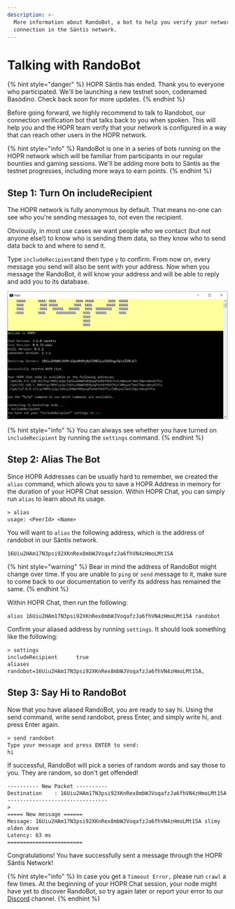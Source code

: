 ```yaml
---
description: >-
  More information about RandoBot, a bot to help you verify your network
  connection in the Säntis network.
---
```


# Talking with RandoBot

{% hint style="danger" %}
HOPR Säntis has ended. Thank you to everyone who participated. We'll be launching a new testnet soon, codenamed Basòdino. Check back soon for more updates.
{% endhint %}

Before going forward, we highly recommend to talk to Randobot, our connection verification bot that talks back to you when spoken. This will help you and the HOPR team verify that your network is configured in a way that can reach other users in the HOPR network.

{% hint style="info" %}
RandoBot is one in a series of bots running on the HOPR network which will be familiar from participants in our regular bounties and gaming sessions. We'll be adding more bots to Säntis as the testnet progresses, including more ways to earn points.
{% endhint %}

## Step 1: Turn On includeRecipient

The HOPR network is fully anonymous by default. That means no-one can see who you're sending messages to, not even the recipient.

Obviously, in most use cases we want people who we contact \(but not anyone else!\) to know who is sending them data, so they know who to send data back to and where to send it.

Type `includeRecipient`and then type `y` to confirm. From now on, every message you send will also be sent with your address. Now when you message the RandoBot, it will know your address and will be able to reply and add you to its database.

![](../../.gitbook/assets/include-recipient.png)

{% hint style="info" %}
You can always see whether you have turned on `includeRecipient` by running the `settings` command.
{% endhint %}

## Step 2: Alias The Bot

Since HOPR Addresses can be usually hard to remember, we created the `alias` command, which allows you to save a HOPR Address in memory for the duration of your HOPR Chat session. Within HOPR Chat, you can simply run `alias` to learn about its usage.

```text
> alias
usage: <PeerId> <Name>
```

You will want to `alias` the following address, which is the address of randobot in our Säntis network.

```text
16Uiu2HAm17N3psi92XKnRex8mbWJVoqafzJa6fhVN4zHmoLMt15A
```

{% hint style="warning" %}
Bear in mind the address of RandoBot might change over time. If you are unable to `ping` or `send` message to it, make sure to come back to our documentation to verify its address has remained the same.
{% endhint %}

Within HOPR Chat, then run the following:

```text
alias 16Uiu2HAm17N3psi92XKnRex8mbWJVoqafzJa6fhVN4zHmoLMt15A randobot
```

Confirm your aliased address by running `settings`. It should look something like the following:

```text
> settings
includeRecipient      true
aliases               randobot=16Uiu2HAm17N3psi92XKnRex8mbWJVoqafzJa6fhVN4zHmoLMt15A,
```

## Step 3: Say Hi to RandoBot

Now that you have aliased RandoBot, you are ready to say hi. Using the send command, write send randobot, press Enter, and simply write hi, and press Enter again.

```text
> send randobot
Type your message and press ENTER to send:
hi
```

If successful, RandoBot will pick a series of random words and say those to you. They are random, so don't get offended!

```text
---------- New Packet ----------
Destination    : 16Uiu2HAm17N3psi92XKnRex8mbWJVoqafzJa6fhVN4zHmoLMt15A
--------------------------------
> 
===== New message ======
Message: 16Uiu2HAm17N3psi92XKnRex8mbWJVoqafzJa6fhVN4zHmoLMt15A slimy olden dove
Latency: 63 ms
========================
```

Congratulations! You have successfully sent a message through the HOPR Säntis Network!

{% hint style="info" %}
In case you get a `Timeout Error,` please run `crawl` a few times. At the beginning of your HOPR Chat session, your node might have yet to discover RandoBot, so try again later or report your error to our [Discord](https://discord.gg/5FWSfq7) channel.
{% endhint %}



